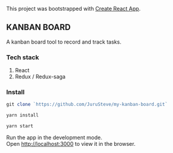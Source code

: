 This project was bootstrapped with [Create React App](https://github.com/facebook/create-react-app).

## KANBAN BOARD

A kanban board tool to record and track tasks.

### Tech stack

1. React
1. Redux / Redux-saga

### Install

```js
git clone `https://github.com/JuruSteve/my-kanban-board.git`

yarn install

yarn start
```

Run the app in the development mode.<br />
Open [http://localhost:3000](http://localhost:3000) to view it in the browser.
